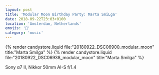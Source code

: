 ```yaml
---
layout: post
title: 'Modular Moon Birthday Party: Marta SmiLga'
date: 2018-09-22T23:03+0100
location: 'Amsterdam, Netherlands'
emojis: '🎹'
category: 'music'
---
```


{% render candystore.liquid file:"20180922_DSC06900_modular_moon" title:"Marta Smilga" %}
{% render candystore.liquid file:"20180922_DSC06938_modular_moon" title:"Marta Smilga" %}

Sony α7 II, Nikkor 50mm AI-S f/1.4

